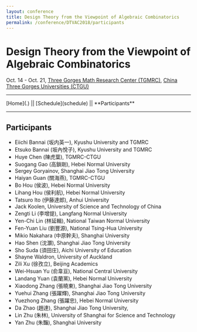 ```yaml
---
layout: conference
title: Design Theory from the Viewpoint of Algebraic Combinatorics
permalink: /conference/DTVAC2018/participants
---
```


# Design Theory from the Viewpoint of Algebraic Combinatorics

Oct. 14 - Oct. 21, [Three Gorges Math Research Center (TGMRC)](http://mathcenter.ctgu.edu.cn/), [China Three Gorges Universities (CTGU)](http://www.ctgu.edu.cn/)

<hr />
[Home](.) || [Schedule](schedule) || **Participants**
<hr />

## Participants

+ Eiichi Bannai (坂内英一), Kyushu University and TGMRC
+ Etsuko Bannai (坂內悅子), Kyushu University and TGMRC
+ Huye Chen (陳虎葉), TGMRC-CTGU
+ Suogang Gao (高鎖剛), Hebei Normal University
+ Sergey Goryainov, Shanghai Jiao Tong University
+ Haiyan Guan (關海燕), TGMRC-CTGU
+ Bo Hou (侯波), Hebei Normal University
+ Lihang Hou (侯利航), Hebei Normal University
+ Tatsuro Ito (伊藤達郎), Anhui University
+ Jack Koolen, University of Science and Technology of China
+ Zengti Li (李增提), Langfang Normal University
+ Yen-Chi Lin (林延輯), National Taiwan Normal University
+ Fen-Yuan Liu (劉豐源), National Tsing-Hua University
+ Mikio Nakahara (中原幹夫), Shanghai University
+ Hao Shen (沈灝), Shanghai Jiao Tong University
+ Sho Suda (須田庄), Aichi University of Education
+ Shayne Waldron, University of Auckland
+ Zili Xu (徐孜立), Beijing Academics
+ Wei-Hsuan Yu (俞韋亘), National Central University
+ Landang Yuan (袁蘭黨), Hebei Normal University
+ Xiaodong Zhang (張曉東), Shanghai Jiao Tong University
+ Yuehui Zhang (張躍輝), Shanghai Jiao Tong University
+ Yuezhong Zhang (張躍忠), Hebei Normal University
+ Da Zhao (趙達), Shanghai Jiao Tong University,
+ Lin Zhu (朱林), University of Shanghai for Science and Technology
+ Yan Zhu (朱豔), Shanghai University
